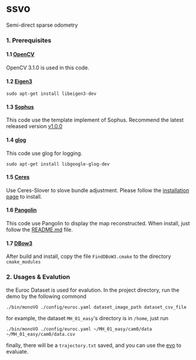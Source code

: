 # ssvo

Semi-direct sparse odometry

### 1. Prerequisites

#### 1.1 [OpenCV](http://opencv.org)
OpenCV 3.1.0 is used in this code.

#### 1.2 [Eigen3](http://eigen.tuxfamily.org/index.php?title=Main_Page)
```shell
sudo apt-get install libeigen3-dev
```

#### 1.3 [Sophus](https://github.com/strasdat/Sophus)
This code use the template implement of Sophus. Recommend the latest released version [v1.0.0](https://github.com/strasdat/Sophus/tree/v1.0.0)

#### 1.4 [glog](https://github.com/google/glog)
This code use glog for logging.
```shell
sudo apt-get install libgoogle-glog-dev
```

#### 1.5 [Ceres](http://ceres-solver.org/installation.html)
Use Ceres-Slover to slove bundle adjustment. Please follow the [installation page](http://ceres-solver.org/installation.html#section-customizing) to install.

#### 1.6 [Pangolin](https://github.com/stevenlovegrove/Pangolin)
This code use Pangolin to display the map reconstructed. When install, just follow the [README.md](https://github.com/stevenlovegrove/Pangolin/blob/master/README.md) file.

#### 1.7 [DBow3](https://github.com/kokerf/DBow3)
After build and install, copy the file `FindDBoW3.cmake` to the directory `cmake_modules`

### 2. Usages & Evalution
the Euroc Dataset is used for evalution. In the project directory, run the demo by the following commond
```shell
./bin/monoVO ./config/euroc.yaml dataset_image_path dataset_csv_file
```
for example, the dataset `MH_01_easy`'s directory is in `/home`, just run
```shell
./bin/monoVO ./config/euroc.yaml ~/MH_01_easy/cam0/data ~/MH_01_easy/cam0/data.csv
```
finally, there will be a `trajectory.txt` saved, and you can use the [evo](https://github.com/MichaelGrupp/evo) to evaluate.